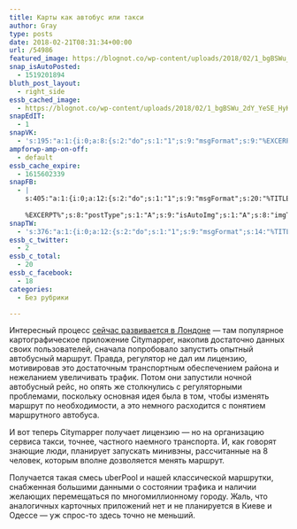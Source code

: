 ```yaml
---
title: Карты как автобус или такси
author: Gray
type: posts
date: 2018-02-21T08:31:34+00:00
url: /54986
featured_image: https://blognot.co/wp-content/uploads/2018/02/1_bgBSWu_2dY_YeSE_HyK2bg.0.jpeg
snap_isAutoPosted:
  - 1519201894
bluth_post_layout:
  - right_side
essb_cached_image:
  - https://blognot.co/wp-content/uploads/2018/02/1_bgBSWu_2dY_YeSE_HyK2bg.0.jpeg
snapEdIT:
  - 1
snapVK:
  - 's:195:"a:1:{i:0;a:8:{s:2:"do";s:1:"1";s:9:"msgFormat";s:9:"%EXCERPT%";s:8:"postType";s:1:"I";s:9:"isAutoImg";s:1:"A";s:8:"imgToUse";s:0:"";s:9:"isAutoURL";s:1:"A";s:8:"urlToUse";s:0:"";s:4:"doVK";i:0;}}";'
ampforwp-amp-on-off:
  - default
essb_cache_expire:
  - 1615602339
snapFB:
  - |
    s:405:"a:1:{i:0;a:12:{s:2:"do";s:1:"1";s:9:"msgFormat";s:20:"%TITLE%
    
    %EXCERPT%";s:8:"postType";s:1:"A";s:9:"isAutoImg";s:1:"A";s:8:"imgToUse";s:0:"";s:9:"isAutoURL";s:1:"A";s:8:"urlToUse";s:0:"";s:4:"doFB";i:0;s:8:"isPosted";s:1:"1";s:4:"pgID";s:32:"133222213376133_1827490007282670";s:7:"postURL";s:62:"http://www.facebook.com/133222213376133/posts/1827490007282670";s:5:"pDate";s:19:"2018-02-21 08:35:13";}}";
snapTW:
  - 's:376:"a:1:{i:0;a:12:{s:2:"do";s:1:"1";s:9:"msgFormat";s:14:"%TITLE%  %URL%";s:8:"attchImg";s:1:"1";s:9:"isAutoImg";s:1:"A";s:8:"imgToUse";s:0:"";s:9:"isAutoURL";s:1:"A";s:8:"urlToUse";s:0:"";s:4:"doTW";i:0;s:8:"isPosted";s:1:"1";s:4:"pgID";s:18:"966229822405038080";s:7:"postURL";s:53:"https://twitter.com/gray_ru/status/966229822405038080";s:5:"pDate";s:19:"2018-02-21 08:35:16";}}";'
essb_c_twitter:
  - 2
essb_c_total:
  - 20
essb_c_facebook:
  - 18
categories:
  - Без рубрики

---
```








Интересный процесс [сейчас развивается в Лондоне][1] — там популярное картографическое приложение Citymapper, накопив достаточно данных своих пользователей, сначала попробовало запустить опытный автобусный маршрут. Правда, регулятор не дал им лицензию, мотивировав это достаточным транспортным обеспечением района и нежеланием увеличивать трафик. Потом они запустили ночной автобусный рейс, но опять же столкнулись с регуляторными проблемами, поскольку основная идея была в том, чтобы изменять маршрут по необходимости, а это немного расходится с понятием маршрутного автобуса.

И вот теперь Citymapper получает лицензию — но на организацию сервиса такси, точнее, частного наемного транспорта. И, как говорят знающие люди, планирует запускать минивэны, рассчитанные на 8 человек, которым вполне дозволяется менять маршрут.

Получается такая смесь uberPool и нашей классической маршрутки, снабженная большими данными о состоянии трафика и наличии желающих перемещаться по многомиллионному городу. Жаль, что аналогичных карточных приложений нет и не планируется в Киеве и Одессе — уж спрос-то здесь точно не меньший.

 [1]: https://www.ft.com/content/7a798068-1664-11e8-9e9c-25c814761640